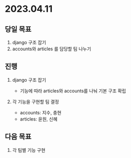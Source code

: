 # 2023.04.11

## 당일 목표
1. django 구조 잡기
2. accounts와 articles 를 담당할 팀 나누기

## 진행
1. django 구조 잡기
    - 기능에 따라 articles와 accounts를 나눠 기본 구조 확립

2. 각 기능을 구현할 팀 결정
    - accounts: 지수, 충현
    - articles: 윤원, 신혜

## 다음 목표
1. 각 팀별 기능 구현